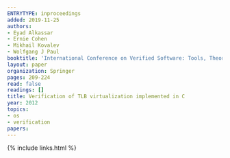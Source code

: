 ```yaml
---
ENTRYTYPE: inproceedings
added: 2019-11-25
authors:
- Eyad Alkassar
- Ernie Cohen
- Mikhail Kovalev
- Wolfgang J Paul
booktitle: 'International Conference on Verified Software: Tools, Theories, Experiments'
layout: paper
organization: Springer
pages: 209-224
read: false
readings: []
title: Verification of TLB virtualization implemented in C
year: 2012
topics:
- os
- verification
papers:
---
```


{% include links.html %}
